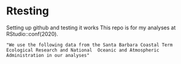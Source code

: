 # Rtesting

Setting up github and testing it works This repo is for my analyses at RStudio::conf(2020).

```         
"We use the following data from the Santa Barbara Coastal Term Ecological Research and National  Oceanic and Atmospheric Administration in our analyses"
```
